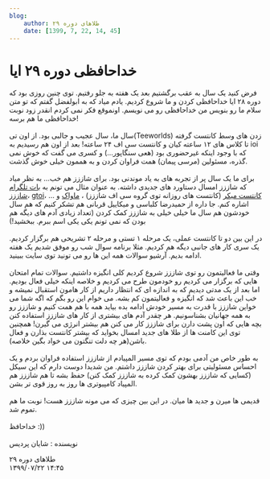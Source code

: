 ```yaml
---
blog:
    author: طلاهای دوره ۲۹
    date: [1399, 7, 22, 14, 45]
---
```

# خداحافظی دوره ۲۹ ایا

<div class="cnt">
<p>فرض کنید یک سال به عقب برگشتیم بعد یک هفته به جلو رفتیم. توی چنین روزی بود که دوره ۲۸ ایا خداحافظی کردن و ما شروع کردیم. یادم میاد که به ابولفضل گفتم که تو متن سلام ما رو بنویس من خداحافظی رو می نویسم. اونموقع فکر نمی کردم انقدر زود نوبت خداحافظی ما هم برسه! <br/><br/>سال ما،‌ سال عجیب و جالبی بود. از اون تی(Teeworlds) زدن های وسط کانتست گرفته تا کلاس های ۱۲ ساعته کیان و کانتست سی اف ۲۴ ساعته! بعد از اون هم رسیدیم به ioi که با وجود اینکه غیرحضوری بود (هعی سنگاپور...) و کسری می گفت که خوش نمی گذره، مسئولین (مرسی پیمان) همت فراوان کردن و به هممون خیلی خوش گذشت.<br/><br/>برای ما یک سال پر از تجربه های به یاد موندنی بود. برای شاززز هم خب... به نظر میاد که شاززز امسال دستاورد های جدیدی داشته. به عنوان مثال می تونم به <a href="https://t.me/ShaazzzProblemBot">بات تلگرام شاززز</a>، <a href="https://gtoi.shaazzz.ir/">gtoi</a>، <a href="https://codeforces.com/group/W2YvE0cOoh/blog">کانتست میکر</a> (کانتست های روزانه توی گروه سی اف شاززز) ، <a href="https://mavak.shaazzz.ir/">ماواک</a> و ... اشاره کنم. جا داره از حمیدرضا کلباسی و میکاییل قربانی هم تشکر کنیم که هم سال خودشون هم سال ما خیلی خیلی به شاززز کمک کردن‌ (تعداد زیادی آدم های دیگه هم بودن که نمی تونم یکی یکی اسم ببرم. ببخشید!)<br/><br/>در این بین دو تا کانتست عملی، یک مرحله ۱ تستی و مرحله ۲ تشریحی هم برگزار کردیم. یک سری کار های جانبی دیگه هم کردیم. مثلا برنامه سوال شب رو موفق شدیم یک هفته ادامه بدیم. آرشیو سوالات همه این ها رو می تونید توی سایت ببینید.<br/><br/>وقتی ما فعالیتمون رو توی شاززز شروع کردیم کلی انگیزه داشتیم. سوالات تمام امتحان هایی که برگزار می کردیم رو خودمون طرح می کردیم و خلاصه اینکه خیلی فعال بودیم. اما بعد از یک مدتی دیدیم که به اندازه ای که انتظار داریم از کار هامون استقبال نمیشه و خب این باعث شد که انگیزه و فعالیتمون کم بشه. می خوام این رو بگم که اگه شما می خواین شاززز با قدرت به مسیر خودش ادامه بده بیاید همه با هم همت کنیم و شاززز رو به همه جهانیان بشناسونیم. هر چقدر آدم های بیشتری از کار های شاززز استفاده کنن بچه هایی که اون پشت دارن برای شاززز کار می کنن هم بیشتر انرژی می گیرن! همچنین توی این کامنت ها از طلا های جدید امسال بخواید که بیشتر کانتست بذارن و فعال باشن(هر چه دلت تنگتون می خواد بگین خلاصه).<br/><br/>به طور خاص من آدمی بودم که توی مسیر المپیادم از شاززز استفاده فراوان بردم و یک احساس مسئولیتی برای بهتر کردن شاززز داشتم. من شدیدا دوست دارم که این سیکل (کسایی که شاززز بهشون کمک کرده به شاززز کمک کنن) حفظ بشه تا هم شاززز هم المپیاد کامپیوتری ها روز به روز قوی تر بشن. <br/><br/>قدیمی ها میرن و جدید ها میان. در این بین چیزی که می مونه شاززز هست! نوبت ما هم تموم شد.<br/><br/>خداحافظ :))<br/><br/>نویسنده :‌ شایان پردیس</p>
</div>

<div class="blog-info">
    <div class="blog-author">طلاهای دوره ۲۹</div>
    <div class="blog-date">۱۳۹۹/۰۷/۲۲ ۱۴:۴۵</div>
</div>

